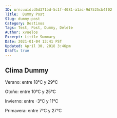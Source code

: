 ```yaml
---
ID: urn:uuid:d5d371bd-5c1f-4081-a1ac-9d7525cb4f02
Title:  Dummy Post
Slug: dummy-post
Category: Destinos
Tags: Test, Post, Dummy, Delete
Author: xvuelos
Excerpt: Little Summary
Date: 2021-01-04 13:41 PST
Updated: April 30, 2018 3:46pm
Draft: true
---
```


## Clima Dummy
Verano: entre 18°C y 29°C

Otoño: entre 10°C y 25°C

Invierno: entre -3°C y 11°C

Primavera: entre 7°C y 27°C
